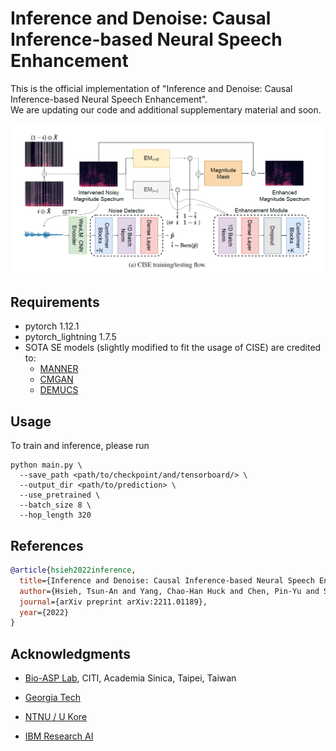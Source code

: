# Inference and Denoise: Causal Inference-based Neural Speech Enhancement
This is the official implementation of "Inference and Denoise: Causal Inference-based Neural Speech Enhancement".<br>
We are updating our code and additional supplementary material and soon.

<img src="https://github.com/aleXiehta/Causal-SE/blob/main/causal-se-systems.PNG" width="800">


## Requirements
* pytorch 1.12.1
* pytorch_lightning 1.7.5
* SOTA SE models (slightly modified to fit the usage of CISE) are credited to:
  * [MANNER](https://github.com/winddori2002/MANNER.git)
  * [CMGAN](https://github.com/ruizhecao96/CMGAN.git)
  * [DEMUCS](https://github.com/facebookresearch/denoiser.git)

## Usage
To train and inference, please run
```
python main.py \
  --save_path <path/to/checkpoint/and/tensorboard/> \
  --output_dir <path/to/prediction> \
  --use_pretrained \
  --batch_size 8 \
  --hop_length 320
```
  
## References

```bib
@article{hsieh2022inference,
  title={Inference and Denoise: Causal Inference-based Neural Speech Enhancement},
  author={Hsieh, Tsun-An and Yang, Chao-Han Huck and Chen, Pin-Yu and Siniscalchi, Sabato Marco and Tsao, Yu},
  journal={arXiv preprint arXiv:2211.01189},
  year={2022}
}
```
  
## Acknowledgments
* [Bio-ASP Lab](https://bio-asplab.citi.sinica.edu.tw), CITI, Academia Sinica, Taipei, Taiwan

* [Georgia Tech](https://www.ece.gatech.edu/)

* [NTNU / U Kore](https://www.ntnu.edu/employees/marco.siniscalchi)

* [IBM Research AI](https://researcher.watson.ibm.com/researcher/view.php?person=ibm-Pin-Yu.Chen)
